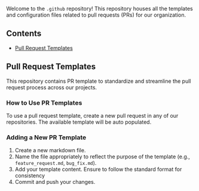 
Welcome to the `.github` repository! This repository houses all the templates and configuration files related to pull requests (PRs) for our organization.

## Contents

- [Pull Request Templates](#pull-request-templates)

## Pull Request Templates

This repository contains PR template to standardize and streamline the pull request process across our projects. 

### How to Use PR Templates

To use a pull request template, create a new pull request in any of our repositories. The available template will be auto populated.

### Adding a New PR Template

1. Create a new markdown file.
2. Name the file appropriately to reflect the purpose of the template (e.g., `feature_request.md`, `bug_fix.md`).
3. Add your template content.  Ensure to follow the standard format for consistency
4. Commit and push your changes.
